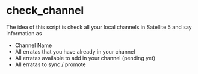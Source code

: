 # check_channel

The idea of this script is check all your local channels in Satellite 5 and say information as

- Channel Name
- All erratas that you have already in your channel
- All erratas available to add in your channel (pending yet)
- All erratas to sync / promote

